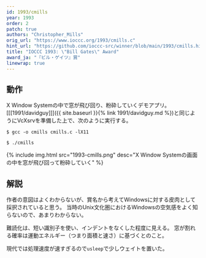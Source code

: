 ```yaml
---
id: 1993/cmills
year: 1993
order: 2
patch: true
authors: "Christopher_Mills"
orig_url: "https://www.ioccc.org/1993/cmills.c"
hint_url: "https://github.com/ioccc-src/winner/blob/main/1993/cmills.hint"
title: "IOCCC 1993: \"Bill Gates\" Award"
award_ja: "『ビル・ゲイツ』賞"
linewrap: true
---
```


## 動作

X Window Systemの中で窓が飛び回り、粉砕していくデモアプリ。
[[[1991/davidguy]]]({{ site.baseurl }}{% link 1991/davidguy.md %})と同じようにVcXsrvを準備した上で、次のように実行する。

```
$ gcc -o cmills cmills.c -lX11

$ ./cmills
```

{% include img.html src="1993-cmills.png" desc="X Window Systemの画面の中を窓が飛び回って粉砕していく" %}

## 解説

作者の意図はよくわからないが、賞名から考えてWindowsに対する皮肉として採択されていると思う。
当時のUnix文化圏におけるWindowsの空気感をよく知らないので、あまりわからない。

難読化は、短い識別子を使い、インデントをなくした程度に見える。
窓が割れる確率は運動エネルギー（つまり面積と速さ）に基づくとのこと。

現代では処理速度が速すぎるので`usleep`で少しウェイトを置いた。
